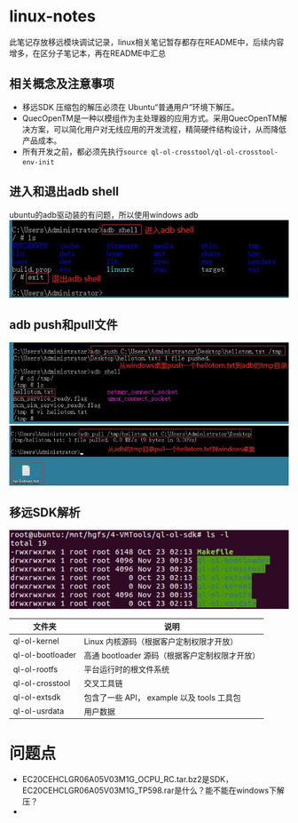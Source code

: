 # linux-notes
此笔记存放移远模块调试记录，linux相关笔记暂存都存在README中，后续内容增多，在区分子笔记本，再在README中汇总

## 相关概念及注意事项
* 移远SDK 压缩包的解压必须在 Ubuntu“普通用户”环境下解压。
* QuecOpenTM是一种以模组作为主处理器的应用方式。采用QuecOpenTM解决方案，可以简化用户对无线应用的开发流程，精简硬件结构设计，从而降低产品成本。
* 所有开发之前，都必须先执行`source ql-ol-crosstool/ql-ol-crosstool-env-init`


## 进入和退出adb shell
ubuntu的adb驱动装的有问题，所以使用windows adb
![进入和退出adb shell](https://github.com/gaozichen2012/linux-notes/blob/master/img/1-%E8%BF%9B%E5%85%A5%E9%80%80%E5%87%BAadb%20shell.jpg)

## adb push和pull文件
![adb push](https://github.com/gaozichen2012/linux-notes/blob/master/img/2-adb%20push%E6%96%87%E4%BB%B6.jpg)
![adb pull](https://github.com/gaozichen2012/linux-notes/blob/master/img/3-adb%20pull%E6%96%87%E4%BB%B6.jpg)

## 移远SDK解析
![移远SDK文件夹](https://github.com/gaozichen2012/linux-notes/blob/master/img/4-%E7%A7%BB%E8%BF%9CSDK%E6%96%87%E4%BB%B6%E5%A4%B9.jpg)

| 文件夹 | 说明 |
| --- | --- |
|ql-ol-kernel|Linux 内核源码（根据客户定制权限才开放）|
|ql-ol-bootloader|高通 bootloader 源码（根据客户定制权限才开放）|
|ql-ol-rootfs|平台运行时的根文件系统|
|ql-ol-crosstool|交叉工具链|
|ql-ol-extsdk|包含了一些 API， example 以及 tools 工具包|
|ql-ol-usrdata|用户数据|

# 问题点
* EC20CEHCLGR06A05V03M1G_OCPU_RC.tar.bz2是SDK，EC20CEHCLGR06A05V03M1G_TP598.rar是什么？能不能在windows下解压？
* 